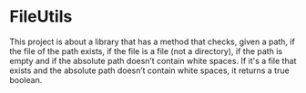 # FileUtils
This project is about a library that has a method that checks, given a path,
 if the file of the path exists, if the file is a file (not a directory), 
if the path is empty and if the absolute path doesn’t contain white spaces. 
If it's a file that exists and the absolute path doesn’t contain white spaces,
it returns a true boolean. 
